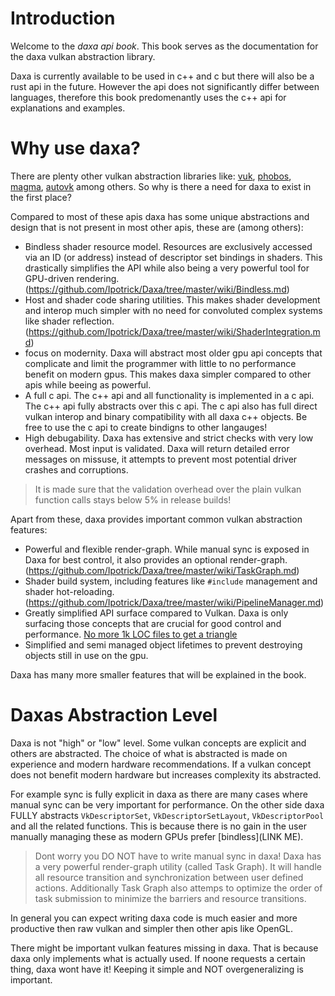 # Introduction

Welcome to the *daxa api book*. This book serves as the documentation for the daxa vulkan abstraction library.

Daxa is currently available to be used in c++ and c but there will also be a rust api in the future. However the api does not significantly differ between languages, therefore this book predomenantly uses the c++ api for explanations and examples.

# Why use daxa?

There are plenty other vulkan abstraction libraries like: [vuk](https://github.com/martty/vuk), [phobos](https://github.com/NotAPenguin0/phobos-rs), [magma](https://github.com/vcoda/magma), [autovk](https://github.com/cg-tuwien/Auto-Vk) among others. So why is there a need for daxa to exist in the first place?

Compared to most of these apis daxa has some unique abstractions and design that is not present in most other apis, these are (among others):
- Bindless shader resource model. Resources are exclusively accessed via an ID (or address) instead of descriptor set bindings in shaders. This drastically simplifies the API while also being a very powerful tool for GPU-driven rendering. (https://github.com/Ipotrick/Daxa/tree/master/wiki/Bindless.md)
- Host and shader code sharing utilities. This makes shader development and interop much simpler with no need for convoluted complex systems like shader reflection. (https://github.com/Ipotrick/Daxa/tree/master/wiki/ShaderIntegration.md)
- focus on modernity. Daxa will abstract most older gpu api concepts that complicate and limit the programmer with little to no performance benefit on modern gpus. This makes daxa simpler compared to other apis while beeing as powerful.
- A full c api. The c++ api and all functionality is implemented in a c api. The c++ api fully abstracts over this c api. The c api also has full direct vulkan interop and binary compatibility with all daxa c++ objects. Be free to use the c api to create bindigns to other langauges!
- High debugability. Daxa has extensive and strict checks with very low overhead. Most input is validated. Daxa will return detailed error messages on missuse, it attempts to prevent most potential driver crashes and corruptions.
> It is made sure that the validation overhead over the plain vulkan function calls stays below 5% in release builds!

Apart from these, daxa provides important common vulkan abstraction features:
- Powerful and flexible render-graph. While manual sync is exposed in Daxa for best control, it also provides an optional render-graph. (https://github.com/Ipotrick/Daxa/tree/master/wiki/TaskGraph.md)
- Shader build system, including features like `#include` management and shader hot-reloading. (https://github.com/Ipotrick/Daxa/tree/master/wiki/PipelineManager.md)
- Greatly simplified API surface compared to Vulkan. Daxa is only surfacing those concepts that are crucial for good control and performance. [No more 1k LOC files to get a triangle](https://github.com/Ipotrick/Daxa/tree/master/wiki/Tutorial.md)
- Simplified and semi managed object lifetimes to prevent destroying objects still in use on the gpu.

Daxa has many more smaller features that will be explained in the book.

# Daxas Abstraction Level

Daxa is not "high" or "low" level. Some vulkan concepts are explicit and others are abstracted. The choice of what is abstracted is made on experience and modern hardware recommendations. If a vulkan concept does not benefit modern hardware but increases complexity its abstracted.

For example sync is fully explicit in daxa as there are many cases where manual sync can be very important for performance. On the other side daxa FULLY abstracts `VkDescriptorSet`, `VkDescriptorSetLayout`, `VkDescriptorPool` and all the related functions. This is because there is no gain in the user manually managing these as modern GPUs prefer [bindless](LINK ME).

> Dont worry you DO NOT have to write manual sync in daxa! Daxa has a very powerful render-graph utility (called Task Graph). It will handle all resource transition and synchronization between user defined actions. Additionally Task Graph also attemps to optimize the order of task submission to minimize the barriers and resource transitions.

In general you can expect writing daxa code is much easier and more productive then raw vulkan and simpler then other apis like OpenGL. 

There might be important vulkan features missing in daxa. That is because daxa only implements what is actually used. If noone requests a certain thing, daxa wont have it! Keeping it simple and NOT overgeneralizing is important.